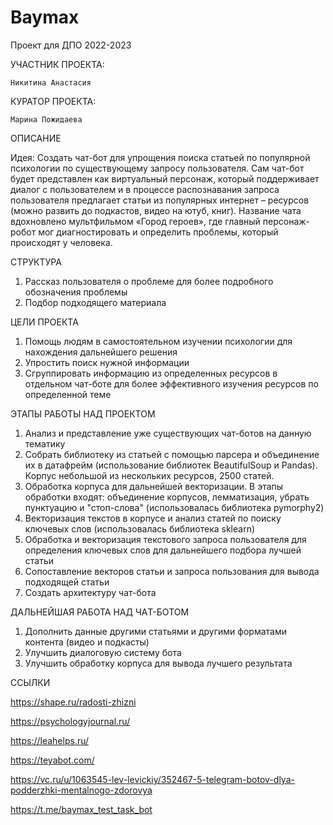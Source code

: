 # Baymax
Проект для ДПО 2022-2023

УЧАСТНИК ПРОЕКТА:

    Никитина Анастасия
   
    
КУРАТОР ПРОЕКТА:

    Марина Пожидаева

ОПИСАНИЕ

Идея: Создать чат-бот для упрощения поиска статьей по популярной психологии по существующему запросу пользователя.
Сам чат-бот будет представлен как виртуальный персонаж, который поддерживает диалог с пользователем и в процессе распознавания запроса пользователя предлагает статьи из популярных интернет – ресурсов (можно развить до подкастов, видео на ютуб, книг).
Название чата вдохновлено мультфильмом «Город героев», где главный персонаж-робот мог диагностировать и определить проблемы, который происходят у человека.

СТРУКТУРА
1)	Рассказ пользователя о проблеме для более подробного обозначения проблемы
2)	Подбор подходящего материала

ЦЕЛИ ПРОЕКТА

1)	Помощь людям в самостоятельном изучении психологии для нахождения дальнейшего решения
2)	Упростить поиск нужной информации
3)	Сгруппировать информацию из определенных ресурсов в отдельном чат-боте для более эффективного изучения ресурсов по определенной теме


  ЭТАПЫ РАБОТЫ НАД ПРОЕКТОМ
  
1) Анализ и представление уже существующих чат-ботов на данную тематику
2)	Собрать библиотеку из статьей с помощью парсера и объединение их в датафрейм  (использование библиотек BeautifulSoup и Pandas). Корпус небольшой из нескольких ресурсов, 2500 статей.
3) Обработка корпуса для дальнейшей векторизации.  В этапы обработки входят: объединение корпусов, лемматизация, убрать пунктуацию и "стоп-слова" (использовалась библиотека pymorphy2)
4) Векторизация текстов в корпусе и анализ статей по поиску ключевых слов (использовалась библиотека sklearn)
5) Обработка и векторизация текстового запроса пользователя для определения ключевых слов для дальнейшего подбора лучшей статьи
6) Сопоставление векторов статьи и запроса пользования для вывода подходящей статьи
7) Создать архитектуру чат-бота

ДАЛЬНЕЙШАЯ РАБОТА НАД ЧАT-БОТОМ

1) Дополнить данные другими статьями и другими форматами контента (видео и подкасты)
2) Улучшить диалоговую систему бота
3) Улучшить обработку корпуса для вывода лучшего результата

ССЫЛКИ

https://shape.ru/radosti-zhizni

https://psychologyjournal.ru/

https://leahelps.ru/

https://teyabot.com/

https://vc.ru/u/1063545-lev-levickiy/352467-5-telegram-botov-dlya-podderzhki-mentalnogo-zdorovya

https://t.me/baymax_test_task_bot
